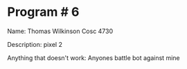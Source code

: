 # Program # 6
Name: Thomas Wilkinson
Cosc 4730

Description:  pixel 2

Anything that doesn't work: Anyones battle bot against mine